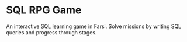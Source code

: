# SQL RPG Game

An interactive SQL learning game in Farsi. Solve missions by writing SQL queries and progress through stages.
